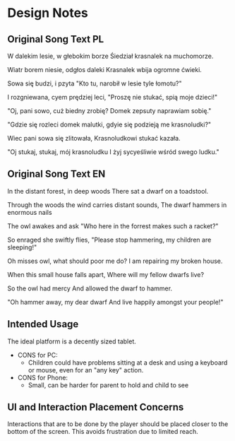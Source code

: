 # Design Notes

## Original Song Text PL
W dalekim lesie, w głebokim borze
Śiedział krasnalek na muchomorze.

Wiatr borem niesie, odgłos daleki
Krasnalek wbija ogromne ćwieki.

Sowa się budzi, i pzyta "Kto tu,
narobił w lesie tyle łomotu?"

I rozgniewana, cyem prędziej leci,
"Proszę nie stukać, spią moje dzieci!"

"Oj, pani sowo, cuż biedny zrobię?
Domek zepsuty naprawiam sobię."

"Gdzie się rozleci domek malutki,
gdyie się podzieją me krasnoludki?"

Wiec pani sowa się zlitowała,
Krasnoludkowi stukać kazała.

"Oj stukaj, stukaj, mój krasnoludku
I żyj sycyeśliwie wśród swego ludku."

## Original Song Text EN
In the distant forest, in deep woods
There sat a dwarf on a toadstool.

Through the woods the wind carries distant sounds,
The dwarf hammers in enormous nails

The owl awakes and ask "Who here
in the forrest makes such a racket?"

So enraged she swiftly flies,
"Please stop hammering, my children are sleeping!"

Oh misses owl, what should poor me do?
I am repairing my broken house.

When this small house falls apart,
Where will my fellow dwarfs live?

So the owl had mercy
And allowed the dwarf to hammer.

"Oh hammer away, my dear dwarf
And live happily amongst your people!"

## Intended Usage
The ideal platform is a decently sized tablet.

- CONS for PC:
    - Children could have problems sitting at a desk and using a keyboard or mouse, even for an "any key" action.
- CONS for Phone:
    - Small, can be harder for parent to hold and child to see

## UI and Interaction Placement Concerns
Interactions that are to be done by the player should be placed closer to the bottom of the screen.
This avoids frustration due to limited reach.
